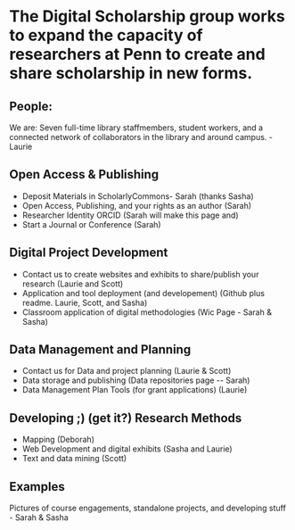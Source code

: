 # The Digital Scholarship group works to expand the capacity of researchers at Penn to create and share scholarship in new forms.

## People:
We are: Seven full-time library staffmembers, student workers, and a connected network of collaborators in the library and around campus. - Laurie

## Open Access & Publishing

* Deposit Materials in ScholarlyCommons- Sarah (thanks Sasha)
* Open Access, Publishing, and your rights as an author (Sarah)
* Researcher Identity ORCID (Sarah will make this page and)
* Start a Journal or Conference (Sarah)


## Digital Project Development

* Contact us to create websites and exhibits to share/publish your research (Laurie and Scott)
* Application and tool deployment (and developement) (Github plus readme. Laurie, Scott, and Sasha)
* Classroom application of digital methodologies  (Wic Page - Sarah & Sasha)

## Data Management and Planning

* Contact us for Data and project planning (Laurie & Scott)
* Data storage and publishing (Data repositories page -- Sarah)
* Data Management Plan Tools (for grant applications) (Laurie)

## Developing ;) (get it?) Research Methods

* Mapping (Deborah)
* Web Development and digital exhibits (Sasha and Laurie)
* Text and data mining (Scott)


## Examples
Pictures of course engagements, standalone projects, and developing stuff -  Sarah & Sasha

